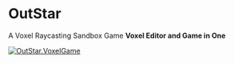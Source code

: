 # OutStar 
A Voxel Raycasting Sandbox Game 
**Voxel Editor and Game in One**

[![OutStar.VoxelGame](https://img.youtube.com/vi/IukFkQ030aY/0.jpg)](https://www.youtube.com/watch?v=IukFkQ030aY)
